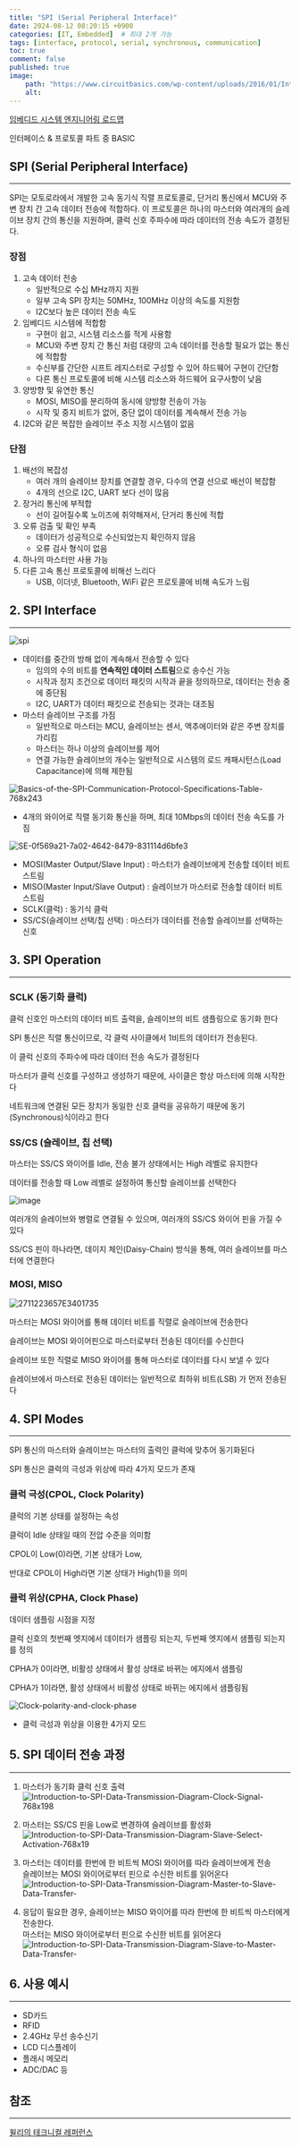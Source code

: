 ```yaml
---
title: "SPI (Serial Peripheral Interface)"
date: 2024-08-12 08:20:15 +0900
categories: [IT, Embedded]  # 최대 2개 가능
tags: [interface, protocol, serial, synchronous, communication]   
toc: true
comment: false
published: true
image:
    path: "https://www.circuitbasics.com/wp-content/uploads/2016/01/Introduction-to-SPI-Master-and-Slave.png" 
    alt: 
---
```

[임베디드 시스템 엔지니어링 로드맵](https://jinhg0214.github.io/posts/Roadmap/)

인터페이스 & 프로토콜 파트 중 BASIC

## SPI (Serial Peripheral Interface)
---

SPI는 모토로라에서 개발한 고속 동기식 직렬 프로토콜로,  단거리 통신에서 MCU와 주변 장치 간 고속 데이터 전송에 적합하다. 이 프로토콜은 하나의 마스터와 여러개의 슬레이브 장치 간의 통신을 지원하며, 클럭 신호 주파수에 따라 데이터의 전송 속도가 결정된다.

### 장점

1. 고속 데이터 전송
	- 일반적으로 수십 MHz까지 지원
	- 일부 고속 SPI 장치는 50MHz, 100MHz 이상의 속도를 지원함
	- I2C보다 높은 데이터 전송 속도
2. 임베디드 시스템에 적합함
	- 구현이 쉽고, 시스템 리소스를 적게 사용함
	- MCU와  주변 장치 간 통신 처럼 대량의 고속 데이터를 전송할 필요가 없는 통신에 적합함
	- 수신부를 간단한 시프트 레지스터로 구성할 수 있어 하드웨어 구현이 간단함
	- 다른 통신 프로토콜에 비해 시스템 리소스와 하드웨어 요구사항이 낮음
3. 양방향 및 유연한 통신
	- MOSI, MISO를 분리하여 동시에 양방향 전송이 가능
	- 시작 및 중지 비트가 없어, 중단 없이 데이터를 계속해서 전송 가능
4. I2C와 같은 복잡한 슬레이브 주소 지정 시스템이 없음

### 단점

1. 배선의 복잡성
	- 여러 개의 슬레이브 장치를 연결할 경우, 다수의 연결 선으로 배선이 복잡함
	- 4개의 선으로 I2C, UART 보다 선이 많음 
2. 장거리 통신에 부적합
	- 선이 길어질수록 노이즈에 취약해져서, 단거리 통신에 적합
3. 오류 검출 및 확인 부족
	- 데이터가 성공적으로 수신되었는지 확인하지  않음
	- 오류 검사 형식이 없음
4. 하나의 마스터만 사용 가능
5. 다른 고속 통신 프로토콜에 비해선 느리다
	- USB, 이더넷, Bluetooth, WiFi 같은 프로토콜에 비해 속도가 느림

## 2. SPI Interface
---

![spi](https://github.com/user-attachments/assets/eb495405-7726-4404-b113-afaaed00db8d)

- 데이터를 중간의 방해 없이 계속해서 전송할 수 있다
	- 임의의 수의 비트를 **연속적인 데이터 스트림**으로 송수신 가능
	- 시작과 정지 조건으로 데이터 패킷의 시작과 끝을 정의하므로, 데이터는 전송 중에 중단됨
	- I2C, UART가 데이터 패킷으로 전송되는 것과는 대조됨
- 마스터 슬레이브 구조를 가짐
	- 일반적으로 마스터는 MCU, 슬레이브는 센서, 액추에이터와 같은 주변 장치를 가리킴
	- 마스터는 하나 이상의 슬레이브를 제어 
	- 연결 가능한 슬레이브의 개수는 일반적으로 시스템의 로드 캐패시턴스(Load Capacitance)에 의해 제한됨

![Basics-of-the-SPI-Communication-Protocol-Specifications-Table-768x243](https://github.com/user-attachments/assets/a318c7b2-5096-4bca-8795-b179a1d9459d)

- 4개의 와이어로 직렬 동기화 통신을 하며, 최대 10Mbps의 데이터 전송 속도를 가짐

![SE-0f569a21-7a02-4642-8479-831114d6bfe3](https://github.com/user-attachments/assets/bd7c9c57-7c89-4467-9639-03e11a4c8b2c)

- MOSI(Master Output/Slave Input) : 마스터가 슬레이브에게 전송할 데이터 비트 스트림
- MISO(Master Input/Slave Output) : 슬레이브가 마스터로 전송할 데이터 비트 스트림
- SCLK(클럭) : 동기식 클럭
- SS/CS(슬레이브 선택/칩 선택) : 마스터가 데이터를 전송할 슬레이브를 선택하는 신호

## 3. SPI Operation
---

### SCLK (동기화 클럭)

클럭 신호인 마스터의 데이터 비트 출력을, 슬레이브의 비트 샘플링으로 동기화 한다

SPI 통신은 직렬 통신이므로, 각 클럭 사이클에서 1비트의 데이터가 전송된다.

이 클럭 신호의 주파수에 따라 데이터 전송 속도가 결정된다

마스터가 클럭 신호를 구성하고 생성하기 때문에, 사이클은 항상 마스터에 의해 시작한다

네트워크에 연결된 모든 장치가 동일한 신호 클럭을 공유하기 때문에 동기(Synchronous)식이라고 한다

### SS/CS (슬레이브, 칩 선택)

마스터는 SS/CS 와이어를 Idle, 전송 불가 상태에서는 High 레벨로 유지한다

데이터를  전송할 때 Low 레벨로 설정하여 통신할 슬레이브를 선택한다

![image](https://github.com/user-attachments/assets/8fd6e9d5-c2de-4ade-b48c-a5d027fdeabc)

여러개의 슬레이브와 병렬로 연결될 수 있으며, 여러개의 SS/CS 와이어 핀을 가질 수 있다

SS/CS 핀이 하나라면, 데이지 체인(Daisy-Chain) 방식을 통해, 여러 슬레이브를 마스터에 연결한다

### MOSI, MISO

![2711223657E3401735](https://github.com/user-attachments/assets/c7c7324e-682d-4c84-9751-af8269e8481a)

마스터는 MOSI 와이어를 통해 데이터 비트를 직렬로 슬레이브에 전송한다

슬레이브는 MOSI 와이어핀으로 마스터로부터 전송된 데이터를 수신한다

슬레이브 또한 직렬로 MISO 와이어를 통해 마스터로 데이터를 다시 보낼 수 있다

슬레이브에서 마스터로 전송된 데이터는 일반적으로 최하위 비트(LSB) 가 먼저 전송된다

## 4. SPI Modes
---

SPI 통신의 마스터와 슬레이브는 마스터의 출력인 클럭에 맞추어 동기화된다

SPI 통신은 클럭의 극성과 위상에 따라 4가지 모드가 존재

### 클럭 극성(CPOL, Clock Polarity)

클럭의 기본 상태를 설정하는 속성

클럭이  Idle 상태일 때의 전압 수준을 의미함

CPOL이 Low(0)라면, 기본 상태가 Low, 

반대로 CPOL이 High라면 기본 상태가 High(1)을 의미

### 클럭 위상(CPHA, Clock Phase)

데이터 샘플링 시점을 지정

클럭 신호의 첫번째 엣지에서 데이터가 샘플링 되는지, 두번째 엣지에서 샘플링 되는지를 정의

CPHA가 0이라면, 비활성 상태에서 활성 상태로 바뀌는 에지에서 샘플링

CPHA가 1이라면, 활성 상태에서 비활성 상태로 바뀌는 에지에서 샘플링됨

![Clock-polarity-and-clock-phase](https://github.com/user-attachments/assets/d5a3b25c-d98b-4836-9129-d96af7aed980)

- 클럭 극성과 위상을 이용한 4가지 모드

## 5. SPI 데이터 전송 과정
---

1. 마스터가 동기화 클럭 신호 출력
   ![Introduction-to-SPI-Data-Transmission-Diagram-Clock-Signal-768x198](https://github.com/user-attachments/assets/cbff6550-668e-484c-9b1d-cbfff0701cb1)

2. 마스터는 SS/CS 핀을 Low로 변경하여 슬레이브를 활성화
   ![Introduction-to-SPI-Data-Transmission-Diagram-Slave-Select-Activation-768x19](https://github.com/user-attachments/assets/39341330-eb9d-447c-a999-92ed4528375b)

3. 마스터는 데이터를 한번에 한 비트씩 MOSI 와이어를 따라 슬레이브에게 전송   
   슬레이브는 MOSI 와이어로부터 핀으로 수신한 비트를 읽어온다
	![Introduction-to-SPI-Data-Transmission-Diagram-Master-to-Slave-Data-Transfer-](https://github.com/user-attachments/assets/a7b2131c-fba3-4637-9567-0ee50630cf83)

4. 응답이 필요한 경우, 슬레이브는 MISO 와이어를 따라 한번에 한 비트씩 마스터에게 전송한다.    
   마스터는 MISO 와이어로부터 핀으로 수신한 비트를 읽어온다
   ![Introduction-to-SPI-Data-Transmission-Diagram-Slave-to-Master-Data-Transfer-](https://github.com/user-attachments/assets/5f69a866-91f6-4ff3-950b-cfcb7d6ce77a)

## 6. 사용 예시
---

- SD카드
- RFID
- 2.4GHz 무선 송수신기
- LCD 디스플레이
- 플래시 메모리
- ADC/DAC 등

## 참조
---
[윌리의 테크니컬 레퍼런스](https://blog.naver.com/techref/222303368153)
